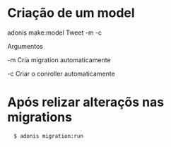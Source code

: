# Criação de um model
  adonis make:model Tweet -m -c

  Argumentos

  -m Cria migration automaticamente

  -c Criar o conroller automaticamente

  # Após relizar alteraçõs nas migrations
  ```Bash
    $ adonis migration:run
  ```